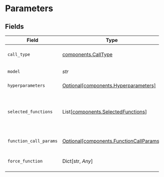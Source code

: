 # Parameters


## Fields

| Field                                                                                    | Type                                                                                     | Required                                                                                 | Description                                                                              |
| ---------------------------------------------------------------------------------------- | ---------------------------------------------------------------------------------------- | ---------------------------------------------------------------------------------------- | ---------------------------------------------------------------------------------------- |
| `call_type`                                                                              | [components.CallType](../../models/components/calltype.md)                               | :heavy_check_mark:                                                                       | Type of API calling - "chat" or "completion"                                             |
| `model`                                                                                  | *str*                                                                                    | :heavy_check_mark:                                                                       | Model unique name                                                                        |
| `hyperparameters`                                                                        | [Optional[components.Hyperparameters]](../../models/components/hyperparameters.md)       | :heavy_minus_sign:                                                                       | Model-specific hyperparameters                                                           |
| `selected_functions`                                                                     | List[[components.SelectedFunctions](../../models/components/selectedfunctions.md)]       | :heavy_minus_sign:                                                                       | List of functions to be called by the model, refer to OpenAI schema for more details     |
| `function_call_params`                                                                   | [Optional[components.FunctionCallParams]](../../models/components/functioncallparams.md) | :heavy_minus_sign:                                                                       | Function calling mode - "none", "auto" or "force"                                        |
| `force_function`                                                                         | Dict[str, *Any*]                                                                         | :heavy_minus_sign:                                                                       | Force function-specific parameters                                                       |